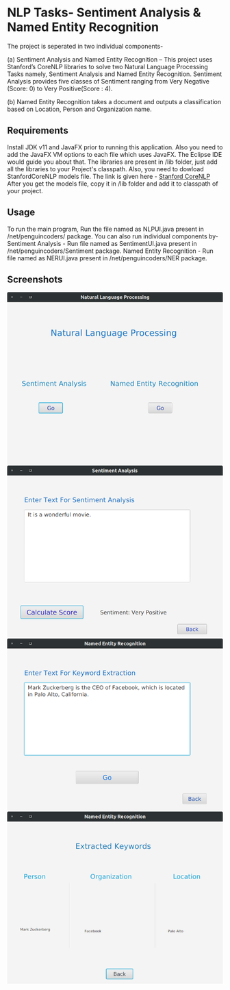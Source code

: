 # NLP Tasks- Sentiment Analysis & Named Entity Recognition

The project is seperated in two individual components-

 (a) Sentiment Analysis and Named Entity Recognition – This project uses Stanford’s CoreNLP libraries to solve two Natural Language Processing Tasks namely, Sentiment Analysis and Named Entity Recognition. Sentiment Analysis provides five classes of Sentiment ranging from Very Negative (Score: 0) to Very Positive(Score : 4).

(b) Named Entity Recognition takes a document and outputs a classification based on Location, Person and Organization name.

## Requirements
Install JDK v11 and JavaFX prior to running this application.
Also you need to add the JavaFX VM options to each file which uses JavaFX. The Eclipse IDE would guide you about that.
The libraries are present in /lib folder, just add all the libraries to your Project's classpath.
Also, you need to dowload StanfordCoreNLP models file. The link is given here - [Stanford CoreNLP](http://nlp.stanford.edu/software/stanford-corenlp-full-2018-10-05.zip)
After you get the models file, copy it in /lib folder and add it to classpath of your project.
## Usage
To run the main program, Run the file named as NLPUI.java present in /net/penguincoders/ package.
You can also run individual components by-
Sentiment Analysis - Run file named as SentimentUI.java present in /net/penguincoders/Sentiment package.
Named Entity Recognition - Run file named as NERUI.java present in /net/penguincoders/NER package.

## Screenshots
![NLP Tasks Welcome Screen](https://github.com/mohitwildbeast/NLP-Tasks-Sentiment-NER/blob/master/images/NLP%20Taks%20Welcome%20Screen.png)
![Sentiment Analysis](https://github.com/mohitwildbeast/NLP-Tasks-Sentiment-NER/blob/master/images/Sentiment%20Analysis.png)
![Keyword Extraction NER Text Input](https://github.com/mohitwildbeast/NLP-Tasks-Sentiment-NER/blob/master/images/Keyword%20Extraction%20NER%20Text%20Input.png)
![Keyword Extraction NER Text Results](https://github.com/mohitwildbeast/NLP-Tasks-Sentiment-NER/blob/master/images/Keyword%20Extraction%20NER%20Text%20Results.png)
